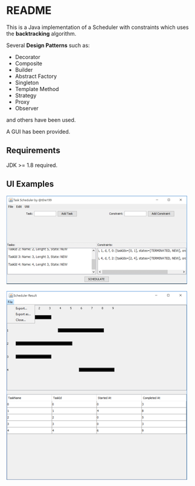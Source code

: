 # README #

This is a Java implementation of a Scheduler with constraints which uses the **backtracking** algorithm. 
      
Several **Design Patterns** such as:   
* Decorator   
* Composite   
* Builder   
* Abstract Factory   
* Singleton   
* Template Method   
* Strategy   
* Proxy   
* Observer     

and others have been used.   

A GUI has been provided.   

## Requirements ##
JDK >= 1.8 required.   

## UI Examples ##
![](./imgs/1.png)      

![](./imgs/2.png)    
